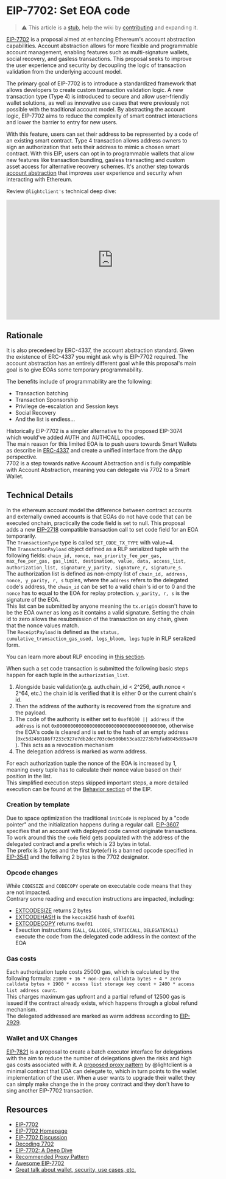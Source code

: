 # EIP-7702: Set EOA code

> :warning: This article is a [stub](https://en.wikipedia.org/wiki/Wikipedia:Stub), help the wiki by [contributing](/contributing.md) and expanding it.

[EIP-7702](https://eips.ethereum.org/EIPS/eip-7702)  is a proposal aimed at enhancing Ethereum's account abstraction capabilities. Account abstraction allows for more flexible and programmable account management, enabling features such as multi-signature wallets, social recovery, and gasless transactions. This proposal seeks to improve the user experience and security by decoupling the logic of transaction validation from the underlying account model.

The primary goal of EIP-7702 is to introduce a standardized framework that allows developers to create custom transaction validation logic. A new transaction type (Type 4) is introduced to secure and allow user-friendly wallet solutions, as well as innovative use cases that were previously not possible with the traditional account model. By abstracting the account logic, EIP-7702 aims to reduce the complexity of smart contract interactions and lower the barrier to entry for new users.

With this feature, users can set their address to be represented by a code of an existing smart contract. Type 4 transaction allows address owners to sign an authorization that sets their address to mimic a chosen smart contract.
With this EIP, users can opt in to programmable wallets that allow new features like transaction bundling, gasless transacting and custom asset access for alternative recovery schemes. It's another step towards [account abstraction](https://ethereum.org/en/roadmap/account-abstraction/) that improves user experience and security when interacting with Ethereum.

Review `@lightclient's` technical deep dive:

<!-- markdownlint-disable-next-line MD033 -->
<iframe width="560" height="315" src="https://www.youtube.com/embed/_k5fKlKBWV4?si=Y4DehqLu5fpT7-a3" title="YouTube video player" frameborder="0" allow="accelerometer; autoplay; clipboard-write; encrypted-media; gyroscope; picture-in-picture; web-share" referrerpolicy="strict-origin-when-cross-origin" allowfullscreen></iframe>

## Rationale

It is also precedeed by ERC-4337, the account abstraction standard.
Given the existence of ERC-4337 you might ask why is EIP-7702 required. The account abstraction has an entirely different goal while this proposal's main goal is to give EOAs some temporary programmability.

The benefits include of programmability are the following:
- Transaction batching
- Transaction Sponsorship
- Privilege de-escalation and Session keys 
- Social Recovery
- And the list is endless...

Historically EIP-7702 is a simpler alternative to the proposed EIP-3074 which would've added AUTH and AUTHCALL opcodes.  
The main reason for this limited EOA is to push users towards Smart Wallets as describe in [ERC-4337](https://eips.ethereum.org/EIPS/eip-4337) and create a unified interface from the dApp perspective.  
7702 is a step towards native Account Abstraction and is fully compatible with Account Abstraction, meaning you can delegate via 7702 to a Smart Wallet.

## Technical Details

In the ethereum account model the difference between contract accounts and externally owned accounts is that EOAs do not have code that can be executed onchain, practically the code field is set to null.
This proposal adds a new [EIP-2718](https://eips.ethereum.org/EIPS/eip-2718) compatible transaction call to set code field for an EOA temporarily.  
The `TransactionType` type is called `SET_CODE_TX_TYPE` with value=4.  
The `TransactionPayload` object defined as a RLP serialized tuple with the following fields:
`chain_id, nonce, max_priority_fee_per_gas, max_fee_per_gas, gas_limit, destination, value, data, access_list, authorization_list, signature_y_parity, signature_r, signature_s`.  
The authorization list is defined as non-empty list of `chain_id, address, nonce, y_parity, r, s` tuples, where the `address` refers to the delegated code's address, the `chain_id` can be set to a valid chain's id or to 0 and the `nonce` has to equal to the EOA for replay protection.
`y_parity, r, s` is the signature of the EOA.    
This list can be submitted by anyone meaning the `tx.origin` doesn't have to be the EOA owner as long as it contains a valid signature. Setting the chain id to zero allows the resubmission of the transaction on any chain, given that the nonce values match.  
The `ReceiptPayload` is defined as the `status, cumulative_transaction_gas_used, logs_bloom, logs` tuple in RLP seralized form.

You can learn more about RLP encoding in [this section](https://epf.wiki/#/wiki/EL/RLP).

When such a set code transaction is submitted the following basic steps happen for each tuple in the `authorization_list`.
1. Alongside basic validation(e.g. auth.chain_id < 2^256, auth.nonce < 2^64, etc.) the chain id is verified that it is either 0 or the current chain's id.
2. Then the address of the authority is recovered from the signature and the payload.
3. The code of the authority is either set to `0xef0100 || address` if the `address` is not `0x0000000000000000000000000000000000000000`, otherwise the EOA's code is cleared and is set to the hash of an empty address (`0xc5d2460186f7233c927e7db2dcc703c0e500b653ca82273b7bfad8045d85a470`). This acts as a revocation mechanism
4. The delegation address is marked as warm address.

For each authorization tuple the nonce of the EOA is increased by 1, meaning every tuple has to calculate their nonce value based on their position in the list.  
This simplified execution steps skipped important steps, a more detailed execution can be found at the [Behavior section](https://eips.ethereum.org/EIPS/eip-7702#behavior) of the EIP.


### Creation by template

Due to space optimization the traditional `initCode` is replaced by a "code pointer" and the initialization happens during a regular call.
[EIP-3607](https://eips.ethereum.org/EIPS/eip-3607) specifies that an account with deployed code cannot originate transactions.  
To work around this the `code` field gets populated with the address of the delegated contract and a prefix which is 23 bytes in total.  
The prefix is 3 bytes and the first byte(`ef`) is a banned opcode specified in [EIP-3541](https://eips.ethereum.org/EIPS/eip-3541) and the follwing  2 bytes is the 7702 designator.

### Opcode changes

While `CODESIZE` and `CODECOPY` operate on executable code means that they are not impacted.  
Contrary some reading and execution instructions are impacted, including:
  - [EXTCODESIZE](https://www.evm.codes/?fork=cancun#3b) returns 2 bytes
  - [EXTCODEHASH](https://www.evm.codes/?fork=cancun#3f) is the `keccak256` hash of `0xef01`
  - [EXTCODECOPY](https://www.evm.codes/?fork=cancun#3c) returns `0xef01`
  - Exeuction instructions (`CALL`, `CALLCODE`, `STATICCALL`, `DELEGATEACLL`) execute the code from the delegated code address in the context of the EOA

### Gas costs

Each authorization tuple costs 25000 gas, which is calculated by the following formula: `21000 + 16 * non-zero calldata bytes + 4 * zero calldata bytes + 1900 * access list storage key count + 2400 * access list address count`.  
This charges maximum gas upfront and a partial refund of 12500 gas is issued if the contract already exists, which happens through a global refund mechanism.  
The delegated addressed are marked as warm address according to [EIP-2929](https://eips.ethereum.org/EIPS/eip-2929).

### Wallet and UX Changes

[EIP-7821](https://eips.ethereum.org/EIPS/eip-7821) is a proposal to create a batch executor interface for delegations with the aim to reduce the number of delegations given the risks and high gas costs associated with it.
A [proposed proxy pattern](https://gist.github.com/lightclient/7742e84fde4962f32928c6177eda7523) by @lightclient is a minimal contract that EOA can delegate to, which in turn points to the wallet implementation of the user. When a user wants to upgrade their wallet they can simply make change the in the proxy contract and they don't have to sing another EIP-7702 transaction.  

## Resources

- [EIP-7702](https://eips.ethereum.org/EIPS/eip-7702)
- [EIP-7702 Homepage](https://eip7702.io/)
- [EIP-7702 Discussion](https://ethereum-magicians.org/t/eip-7702-set-eoa-account-code/19923)
- [Decoding 7702](https://medium.com/inception-capital/decoding-vitaliks-eip-7702-507c56f9f70c)
- [EIP-7702: A Deep Dive](https://hackmd.io/@colinlyguo/SyAZWMmr1x)
- [Recommended Proxy Pattern](https://gist.github.com/lightclient/7742e84fde4962f32928c6177eda7523)
- [Awesome EIP-7702](https://github.com/fireblocks-labs/awesome-eip-7702)
- [Great talk about wallet, security, use cases, etc.](https://www.youtube.com/watch?v=TUNtZ5jzXAk)


